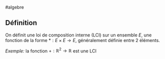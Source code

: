 #algebre
## Définition
On définit une loi de composition interne (LCI) sur un ensemble $E$, une fonction de la forme $* : E \times E \to E$, généralement définie entre 2 éléments.

*Exemple:* la fonction $+ : \mathbb{R}^2 \to \mathbb{R}$ est une LCI